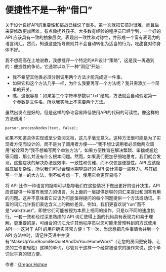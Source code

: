 # 便捷性不是一种“借口”

关于设计良好API的重要性和挑战已经说了很多。第一次就把它搞对很难，而且后来要修改更加困难。有点像抚养孩子。大多数有经验的程序员已经学到，一个好的 API 应该具有一致的抽象层次，表现出一致性和对称性，并形成一个富有表现力的语言词汇。然而，知道这些指导原则并不会自动转化为适当的行为。吃甜食对你身体不好。

我不想高高在上地说教，我想批评一个特定的API设计“策略”，这是我一再遇到的：便捷性的争论。它通常以以下一种“洞见”开始：

- 我不希望其他类必须分别调用两个方法才能完成这一件事。
- 如果它和这个方法几乎一样，为什么我要再写一个方法呢？我只需添加一个简单的开关。
- 瞧，这很容易：如果第二个字符串参数以“.txt”结尾，方法就会自动假定第一个参数是文件名，所以我实际上不需要两个方法。

虽然出发点是好的，但是这样的争论容易降低使用API的代码的可读性。像这样的方法调用：

```
parser.processNodes(text, false);
```

如果不知道具体实现或至少查阅文档，这几乎毫无意义。这种方法很可能是为了实现者方便而设计的，而不是为了调用者方便——“我不想让调用者必须做两次调用”被诠释为“我不想编写两个单独方法”。如果方便性旨在解决繁琐、笨拙或尴尬等问题，那么并没有什么根本问题。然而，如果我们更加仔细地思考，我们就会发现，这些症状的解决办法是效率、一致性和优雅，而不仅仅是便捷性。API 应该隐藏底层复杂性，所以我们可以合理地期望良好的 API 设计需要一些努力。与其编写一个单一的大方法，倒不如考虑一下，使用它会更容易吗？

将 API 比作一种语言的隐喻可以指导我们在这些情况下做出更好的设计决策。API 应该提供一种富有表现力的语言，为上面的一层提供足够的词汇来提出和回答有用的问题。这并不意味着它应该为可能值得提问的每个问题提供一个方法或动词。丰富的词汇允许我们表达含义上的微妙差异。例如，我们更喜欢说“run”而不是“walk(true)”，即使它们可能被视为本质上相同的操作，只是以不同的速度执行。一套一致和经过深思熟虑的 API 词汇使得上面的代码具有表现力和易于理解。更重要的是，可组合的词汇允许其他程序员以您可能未曾预料到的方式使用 API——这对于 API 的用户确实非常方便！下一次，当您想把几件事情合并到一个 API 方法中时，请记住英语中并没有“MakeUpYourRoomBeQuietAndDoYourHomeWork”（让您的房间更安静，让您的工作更轻松）这样的单词，尽管对于这样一个经常被请求的操作来说，这个单词似乎真的很方便。

作者：[Gregor Hohpe](http://programmer.97things.oreilly.com/wiki/index.php/Gregor_Hohpe)

